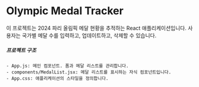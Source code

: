 # Olympic Medal Tracker

이 프로젝트는 2024 파리 올림픽 메달 현황을 추적하는 React 애플리케이션입니다. 사용자는 국가별 메달 수를 입력하고, 업데이트하고, 삭제할 수 있습니다.

##### 프로젝트 구조

    - App.js: 메인 컴포넌트. 폼과 메달 리스트를 관리합니다.
    - components/MedalList.jsx: 메달 리스트를 표시하는 자식 컴포넌트입니다.
    - App.css: 애플리케이션의 스타일을 정의합니다.
